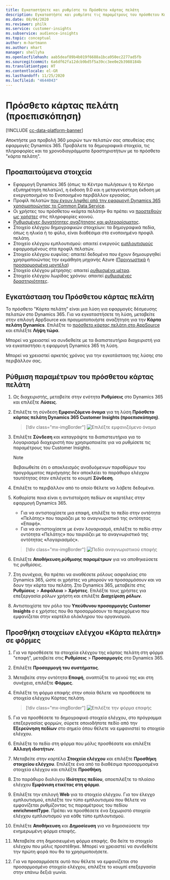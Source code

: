 ```yaml
---
title: Εγκαταστήσετε και ρυθμίστε το Πρόσθετο κάρτας πελάτη
description: Εγκαταστήστε και ρυθμίστε τις παραμέτρους του πρόσθετου Κάρτας πελάτη για το Dynamics 365 Customer Insights.
ms.date: 08/04/2020
ms.reviewer: philk
ms.service: customer-insights
ms.subservice: audience-insights
ms.topic: conceptual
author: m-hartmann
ms.author: mhart
manager: shellyha
ms.openlocfilehash: aab5deaf89b4b019f6688a1bca950ec2277ad5fb
ms.sourcegitcommit: 6a6df62fa12dcb9bd5f5a39cc3ee0e2b3988184b
ms.translationtype: HT
ms.contentlocale: el-GR
ms.lasthandoff: 11/25/2020
ms.locfileid: "4644043"
---
```

# <a name="customer-card-add-in-preview"></a>Πρόσθετο κάρτας πελάτη (προεπισκόπηση)

[!INCLUDE [cc-data-platform-banner](../includes/cc-data-platform-banner.md)]

Αποκτήστε μια προβολή 360 μοιρών των πελατών σας απευθείας στις εφαρμογές Dynamics 365. Προβάλετε τα δημογραφικά στοιχεία, τις πληροφορίες και τα χρονοδιαγράμματα δραστηριοτήτων με το πρόσθετο "κάρτα πελάτη".

## <a name="prerequisites"></a>Προαπαιτούμενα στοιχεία

- Εφαρμογή Dynamics 365 (όπως το Κέντρο πωλήσεων ή το Κέντρο εξυπηρέτηση πελατών), η έκδοση 9.0 και η μεταγενέστερη έκδοση με ενεργοποιημένο το Ενοποιημένο περιβάλλον εργασίας.
- Προφίλ πελατών [που έχουν ληφθεί από την εφαρμογή Dynamics 365 χρησιμοποιώντας το Common Data Service](connect-power-query.md).
- Οι χρήστες του πρόσθετου «κάρτα πελάτη» θα πρέπει να [προστεθούν ως χρήστες](permissions.md) στις πληροφορίες κοινού.
- [Ρυθμισμένες δυνατότητες αναζήτησης και φιλτραρίσματος](search-filter-index.md).
- Στοιχείο ελέγχου δημογραφικών στοιχείων: τα δημογραφικά πεδία, όπως η ηλικία ή το φύλο, είναι διαθέσιμα στο ενοποιημένο προφίλ πελάτη.
- Στοιχείο ελέγχου εμπλουτισμού: απαιτεί ενεργούς [εμπλουτισμούς](enrichment-hub.md) εφαρμοσμένους στα προφίλ πελατών.
- Στοιχείο ελέγχου ευφυΐας: απαιτεί δεδομένα που έχουν δημιουργηθεί χρησιμοποιώντας την εκμάθηση μηχανής Azure ([Προγνωστικά](predictions.md) ή [προσαρμοσμένα μοντέλα](custom-models.md))
- Στοιχείο ελέγχου μέτρησης: απαιτεί [ρυθμισμένα μέτρα](measures.md).
- Στοιχείο ελέγχου λωρίδας χρόνου: απαιτεί [ρυθμισμένες δραστηριότητες](activities.md).

## <a name="install-the-customer-card-add-in"></a>Εγκατάσταση του Πρόσθετου κάρτας πελάτη

Το πρόσθετο "Κάρτα πελάτη" είναι μια λύση για εφαρμογές δέσμευσης πελατών στο Dynamics 365. Για να εγκαταστήσετε τη λύση, μεταβείτε στην επιλογή AppSource και πραγματοποιήστε αναζήτηση για την **Κάρτα πελάτη Dynamics**. Επιλέξτε το [πρόσθετο κάρτας πελάτη στο AppSource](https://appsource.microsoft.com/product/dynamics-365/mscrm.dynamics_365_customer_insights_customer_card_addin?tab=Overview) και επιλέξτε **Λήψη τώρα**.

Μπορεί να χρειαστεί να συνδεθείτε με τα διαπιστευτήρια διαχειριστή για να εγκαταστήσει η εφαρμογή Dynamics 365 τη λύση.

Μπορεί να χρειαστεί αρκετός χρόνος για την εγκατάσταση της λύσης στο περιβάλλον σας.

## <a name="configure-the-customer-card-add-in"></a>Ρύθμιση παραμέτρων του πρόσθετου κάρτας πελάτη

1. Ως διαχειριστής, μεταβείτε στην ενότητα **Ρυθμίσεις** στο Dynamics 365 και επιλέξτε **Λύσεις**.

1. Επιλέξτε τη σύνδεση **Εμφανιζόμενο όνομα** για τη λύση **Πρόσθετο κάρτας πελάτη Dynamics 365 Customer Insights (προεπισκόπηση)**.

   > [!div class="mx-imgBorder"]
   > ![Επιλέξτε εμφανιζόμενο όνομα](media/select-display-name.png "Επιλέξτε εμφανιζόμενο όνομα")

1. Επιλέξτε **Σύνδεση** και καταγράψτε τα διαπιστευτήρια για το λογαριασμό διαχειριστή που χρησιμοποιείτε για να ρυθμίσετε τις παραμέτρους του Customer Insights.

   > [!NOTE]
   > Βεβαιωθείτε ότι ο αποκλεισμός αναδυόμενων παραθύρων του προγράμματος περιήγησης δεν αποκλείει το παράθυρο ελέγχου ταυτότητας όταν επιλέγετε το κουμπί **Σύνδεση**.

1. Επιλέξτε το περιβάλλον από το οποίο θέλετε να λάβετε δεδομένα.

1. Καθορίστε ποια είναι η αντιστοίχιση πεδίων σε καρτέλες στην εφαρμογή Dynamics 365.
   - Για να αντιστοιχίσετε μια επαφή, επιλέξτε το πεδίο στην οντότητα «Πελάτης» που ταιριάζει με το αναγνωριστικό της οντότητας «Επαφή».
   - Για να αντιστοιχίσετε με έναν λογαριασμό, επιλέξτε το πεδίο στην οντότητα «Πελάτης» που ταιριάζει με το αναγνωριστικό της οντότητας «Λογαριασμός».

   > [!div class="mx-imgBorder"]
   > ![Πεδίο αναγνωριστικού επαφής](media/contact-id-field.png "Πεδίο αναγνωριστικού επαφής")

1. Επιλέξτε **Αποθήκευση ρύθμισης παραμέτρων** για να αποθηκεύσετε τις ρυθμίσεις.

1. Στη συνέχεια, θα πρέπει να αναθέσετε ρόλους ασφαλείας στο Dynamics 365, ώστε οι χρήστες να μπορούν να προσαρμόσουν και να δουν την κάρτα του πελάτη. Στο Dynamics 365, μεταβείτε στις **Ρυθμίσεις** > **Ασφάλεια** > **Χρήστες**. Επιλέξτε τους χρήστες για επεξεργασία ρόλων χρήστη και επιλέξτε **Διαχείριση ρόλων**.

1. Αντιστοιχίστε τον ρόλο του **Υπεύθυνου προσαρμογής Customer Insights** σ ε χρήστες που θα προσαρμόσουν το περιεχόμενο που εμφανίζεται στην καρτέλα ολόκληρου του οργανισμού.

## <a name="add-customer-card-controls-to-forms"></a>Προσθήκη στοιχείων ελέγχου «Κάρτα πελάτη» σε φόρμες
  
1. Για να προσθέσετε τα στοιχεία ελέγχου της κάρτας πελάτη στη φόρμα "επαφή", μεταβείτε στις **Ρυθμίσεις** > **Προσαρμογές** στο Dynamics 365.

1. Επιλέξτε **Προσαρμογή του συστήματος**.

1. Μεταβείτε στην οντότητα **Επαφή**, αναπτύξτε το μενού της και στη συνέχεια, επιλέξτε **Φόρμες**.

1. Επιλέξτε τη φόρμα επαφής στην οποία θέλετε να προσθέσετε τα στοιχεία ελέγχου Κάρτας πελάτη.

    > [!div class="mx-imgBorder"]
    > ![Επιλέξτε την φόρμα επαφής](media/contact-active-forms.png "Επιλέξτε την φόρμα επαφής")

1. Για να προσθέσετε το δημογραφικό στοιχείο ελέγχου, στο πρόγραμμα επεξεργασίας φορμών, σύρετε οποιοδήποτε πεδίο από την **Εξερεύνηση πεδίων** στο σημείο όπου θέλετε να εμφανιστεί το στοιχείο ελέγχου.

1. Επιλέξτε το πεδίο στη φόρμα που μόλις προσθέσατε και επιλέξτε **Αλλαγή ιδιοτήτων**.

1. Μεταβείτε στην καρτέλα **Στοιχεία ελέγχου** και επιλέξτε **Προσθήκη στοιχείου ελέγχου**. Επιλέξτε ένα από τα διαθέσιμα προσαρμοσμένα στοιχεία ελέγχου και επιλέξτε **Προσθήκη**.

1. Στο παράθυρο διαλόγου **Ιδιότητες πεδίου**, αποεπιλέξτε το πλαίσιο ελέγχου **Εμφάνιση ετικέτας στη φόρμα**.

1. Επιλέξτε την επιλογή **Web** για το στοιχείο ελέγχου. Για τον έλεγχο εμπλουτισμού, επιλέξτε τον τύπο εμπλουτισμού που θέλετε να εμφανίζεται ρυθμίζοντας τις παραμέτρους του πεδίου **enrichmentType**. Πρέπει να προσθέσετε ένα ξεχωριστό στοιχείο ελέγχου εμπλουτισμού για κάθε τύπο εμπλουτισμού.

1. Επιλέξτε **Αποθήκευση** και **Δημοσίευση** για να δημοσιεύσετε την ενημερωμένη φόρμα επαφής.

1. Μεταβείτε στη δημοσιευμένη φόρμα επαφής. Θα δείτε το στοιχείο ελέγχου που μόλις προστέθηκε. Μπορεί να χρειαστεί να συνδεθείτε την πρώτη φορά που θα το χρησιμοποιήσετε.

1. Για να προσαρμόσετε αυτό που θέλετε να εμφανίζεται στο προσαρμοσμένο στοιχείο ελέγχου, επιλέξτε το κουμπί επεξεργασία στην επάνω δεξιά γωνία.
